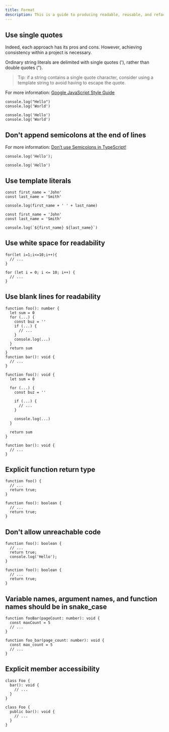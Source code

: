 ```yaml
---
title: Format
description: This is a guide to producing readable, reusable, and refactorable software for TypeScript.
---
```


## Use single quotes

Indeed, each approach has its pros and cons. However, achieving consistency within a project is necessary.

Ordinary string literals are delimited with single quotes ('), rather than double quotes (").

> Tip: if a string contains a single quote character, consider using a template string to avoid having to escape the quote.

For more information: [Google JavaScript Style Guide](https://google.github.io/styleguide/jsguide.html#features-strings-use-single-quotes)

```ts::Bad
console.log("Hello")
console.log('World')
```

```ts::Good
console.log('Hello')
console.log('World')
```

## Don't append semicolons at the end of lines

For more information: [Don’t use Semicolons in TypeScript!](https://medium.com/@eugenkiss/dont-use-semicolons-in-typescript-474ccfe4bdb3)

```ts::General
console.log('Hello');
```

```ts::Our Style
console.log('Hello')
```

## Use template literals

```ts::Old-fashioned
const first_name = 'John'
const last_name = 'Smith'

console.log(first_name + ' ' + last_name)
```

```ts::Good
const first_name = 'John'
const last_name = 'Smith'

console.log(`${first_name} ${last_name}`)
```

## Use white space for readability

```ts::Bad
for(let i=1;i<=10;i++){
  // ...
}
```

```ts::Good
for (let i = 0; i <= 10; i++) {
  // ...
}
```

## Use blank lines for readability

```ts::Bad
function foo(): number {
  let sum = 0
  for (...) {
    const buz = ''
    if (...) {
      // ...
    }
    console.log(...)
  }
  return sum
}
function bar(): void {
  // ...
}
```

```ts::Good
function foo(): void {
  let sum = 0

  for (...) {
    const buz = ''

    if (...) {
      // ...
    }

    console.log(...)
  }

  return sum
}

function bar(): void {
  // ...
}
```

## Explicit function return type

```ts::Bad
function foo() {
  // ...
  return true;
}
```

```ts::Good
function foo(): boolean {
  // ...
  return true;
}
```

## Don't allow unreachable code

```ts::Bad
function foo(): boolean {
  // ...
  return true;
  console.log('Hello');
}
```

```ts::Good
function foo(): boolean {
  // ...
  return true;
}
```

## Variable names, argument names, and function names should be in snake_case

```ts::General
function fooBar(pageCount: number): void {
  const maxCount = 5
  // ...
}
```

```ts::Our Style
function foo_bar(page_count: number): void {
  const max_count = 5
  // ...
}
```

## Explicit member accessibility

```ts::Bad
class Foo {
  bar(): void {
    // ...
  }
}
```

```ts::Good
class Foo {
  public bar(): void {
    // ...
  }
}
```
